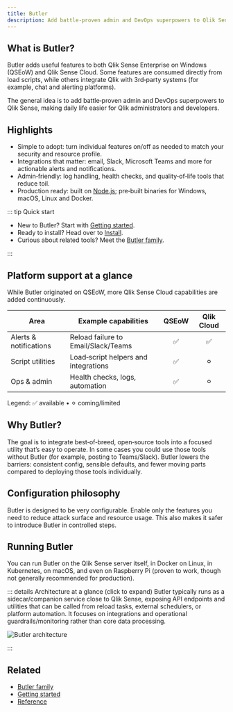 ```yaml
---
title: Butler
description: Add battle-proven admin and DevOps superpowers to Qlik Sense Enterprise on Windows and Qlik Sense Cloud.
---
```


## What is Butler?

Butler adds useful features to both Qlik Sense Enterprise on Windows (QSEoW) and Qlik Sense Cloud. Some features are consumed directly from load scripts, while others integrate Qlik with 3rd‑party systems (for example, chat and alerting platforms).

The general idea is to add battle‑proven admin and DevOps superpowers to Qlik Sense, making daily life easier for Qlik administrators and developers.

## Highlights

- Simple to adopt: turn individual features on/off as needed to match your security and resource profile.
- Integrations that matter: email, Slack, Microsoft Teams and more for actionable alerts and notifications.
- Admin‑friendly: log handling, health checks, and quality‑of‑life tools that reduce toil.
- Production ready: built on [Node.js](https://nodejs.org/en/); pre‑built binaries for Windows, macOS, Linux and Docker.

::: tip Quick start

- New to Butler? Start with [Getting started](/docs/getting-started/).
- Ready to install? Head over to [Install](/docs/getting-started/install/).
- Curious about related tools? Meet the [Butler family](/docs/about/butler-family).

:::

## Platform support at a glance

While Butler originated on QSEoW, more Qlik Sense Cloud capabilities are added continuously.

| Area                   | Example capabilities                 | QSEoW | Qlik Cloud |
| ---------------------- | ------------------------------------ | :---: | :--------: |
| Alerts & notifications | Reload failure to Email/Slack/Teams  |  ✅   |     ✅     |
| Script utilities       | Load‑script helpers and integrations |  ✅   |    ⚪︎     |
| Ops & admin            | Health checks, logs, automation      |  ✅   |    ⚪︎     |

Legend: ✅ available • ⚪︎ coming/limited

## Why Butler?

The goal is to integrate best‑of‑breed, open‑source tools into a focused utility that’s easy to operate. In some cases you could use those tools without Butler (for example, posting to Teams/Slack). Butler lowers the barriers: consistent config, sensible defaults, and fewer moving parts compared to deploying those tools individually.

## Configuration philosophy

Butler is designed to be very configurable. Enable only the features you need to reduce attack surface and resource usage. This also makes it safer to introduce Butler in controlled steps.

## Running Butler

You can run Butler on the Qlik Sense server itself, in Docker on Linux, in Kubernetes, on macOS, and even on Raspberry Pi (proven to work, though not generally recommended for production).

::: details Architecture at a glance (click to expand)
Butler typically runs as a sidecar/companion service close to Qlik Sense, exposing API endpoints and utilities that can be called from reload tasks, external schedulers, or platform automation. It focuses on integrations and operational guardrails/monitoring rather than core data processing.

![Butler architecture](/img/butler-system-overview-1.png)

:::

## Related

- [Butler family](/docs/about/butler-family)
- [Getting started](/docs/getting-started/)
- [Reference](/docs/reference/)

<!-- System overview diagram can be added once an image is available in the public folder. -->
